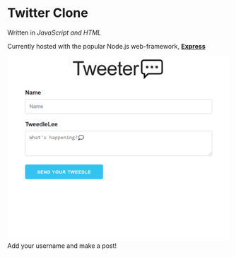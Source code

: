 # Twitter Clone

Written in *JavaScript and HTML*

Currently hosted with the popular Node.js web-framework, **[Express](https://expressjs.com/)**


![Tweeter - The Twitter Clone](./img/tweeter.PNG)
Add your username and make a post! 